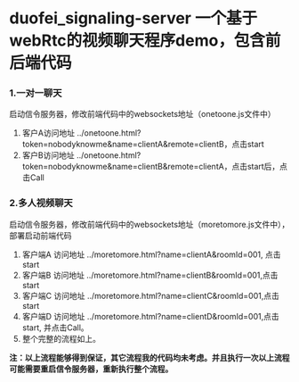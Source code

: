 # duofei_signaling-server 一个基于webRtc的视频聊天程序demo，包含前后端代码
### 1.一对一聊天
   启动信令服务器，修改前端代码中的websockets地址（onetoone.js文件中）
1. 客户A访问地址 ../onetoone.html?token=nobodyknowme&name=clientA&remote=clientB，点击start
2. 客户B访问地址 ../onetoone.html?token=nobodyknowme&name=clientB&remote=clientA，点击start后，点击Call
### 2.多人视频聊天
   启动信令服务器，修改前端代码中的websockets地址（moretomore.js文件中），部署启动前端代码
1. 客户端A 访问地址 ../moretomore.html?name=clientA&roomId=001, 点击start
2. 客户端B 访问地址 ../moretomore.html?name=clientB&roomId=001,点击start
3. 客户端C 访问地址 ../moretomore.html?name=clientC&roomId=001,点击start
4. 客户端D 访问地址 ../moretomore.html?name=clientD&roomId=001,点击start, 并点击Call。
5. 整个完整的流程如上。 

**注：以上流程能够得到保证，其它流程我的代码均未考虑。并且执行一次以上流程可能需要重启信令服务器，重新执行整个流程。**
